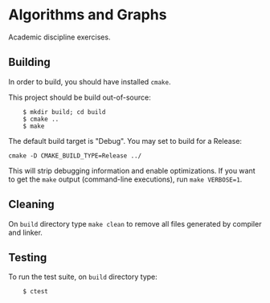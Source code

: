 Algorithms and Graphs
=====================

Academic discipline exercises.

Building
--------

In order to build, you should have installed `cmake`.

This project should be build out-of-source:

```
	$ mkdir build; cd build
	$ cmake ..
	$ make
```

The default build target is "Debug".  You may set to build
for a Release:

	cmake -D CMAKE_BUILD_TYPE=Release ../

This will strip debugging information and enable optimizations.
If you want to get the `make` output (command-line executions),
run `make VERBOSE=1`.

Cleaning
--------

On `build` directory type `make clean` to remove all
files generated by compiler and linker.

Testing
-------

To run the test suite, on `build` directory type:

```
	$ ctest
```



